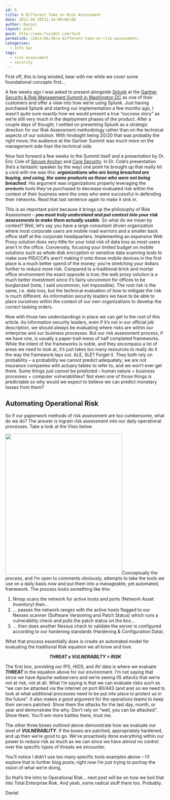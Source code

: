```yaml
---
id: 5
title: A Different Take on Risk Assessment
date: 2011-06-30T21:34:09+00:00
author: Daniel
layout: post
guid: http://www.fuzzdot.com/?p=5
permalink: /2011/06/30/a-different-take-on-risk-assessment/
categories:
  - Info Sec
tags:
  - risk assessment
  - security
---
```

First off, this is long winded, bear with me while we cover some foundational concepts first…

A few weeks ago I was asked to present alongside [Splunk](http://www.splunk.com/) at the [Gartner Security & Risk Management Summit in Washington DC](http://www.gartner.com/technology/summits/na/security/) as one of their customers and offer a view into how we’re using Splunk. Just having purchased Splunk and starting our implementation a few months ago, I wasn’t quite sure exactly how we would present a true “success story” as we’re still very much in the deployment phases of the product. After a couple days of thought, I settled on presenting Splunk as a strategic direction for our Risk Assessment methodology rather than on the technical aspects of our solution. With hindsight being 20/20 that was probably the right move; the audience at the Gartner Summit was much more on the management side than the technical side.

Now fast forward a few weeks to the Summit itself and a presentation by Dr. Eric Cole of [Secure Anchor](http://www.secure-anchor.com/) and [Core Security](http://www.coresecurity.com/). In Dr. Cole’s presentation (he’s a fantastic speaker by the way) one point he brought up that really hit a cord with me was this: **_organizations who are being breached are buying, and using, the same products as those who were not being breached_**. His argument was organizations properly leveraging the <span style="text-decoration: line-through;">products</span> tools they’ve purchased to decrease evaluated risk within the context of their business were the ones who were successful in defending their networks. Read that last sentence again to make it sink in.

This is an important point because it brings up the philosophy of Risk Assessment – **_you must truly understand and put context into your risk assessments to make them actually usable_**. So what do we mean by context? Well, let’s say you have a large consultant driven organization where most corporate users are mobile road warriors and a smaller back office staff at the corporate headquarters. Implementing an expensive Web Proxy solution does very little for your total risk of data loss as most users aren’t in the office. Conversely, focusing your limited budget on mobile solutions such as whole disk encryption or sensitive data scanning tools to make sure PID/CC#’s aren’t making it onto those mobile devices in the first place is a much better spend of the money; you’re stretching your dollars further to reduce more risk. Compared to a traditional brick and mortar office environment the exact opposite is true; the web proxy solution is a much better investment since it’s fairly uncommon for offices to be burglarized (note, I said uncommon, not impossible). The root risk is the same, i.e. data loss, but the technical evaluation of how to mitigate the risk is much different. As information security leaders we have to be able to place ourselves within the context of our own organizations to develop the correct tasking orders.

Now with those two understandings in place we can get to the root of this article. As information security leaders, even if it’s not in our official job description, we should always be evaluating where risks are within our enterprise and our business processes. But our risk assessment process, if we have one, is usually a paper-trail-mess of half completed frameworks. While the intent of the frameworks is noble, and they encompass a lot of areas we need to look at, it’s just takes too many resources to really do it the way the framework lays out. ALE, SLE? Forget it. They both rely on probability – a probability we cannot predict adequately; we are not insurance companies with actuary tables to refer to, and we won’t ever get there. Some things just cannot be predicted – human nature + business processes + computer vulnerabilities? Not even one of those things is predictable so why would we expect to believe we can predict monetary losses from them?

## Automating Operational Risk

So if our paperwork methods of risk assessment are too cumbersome, what do we do? The answer is ingrain risk assessment into our daily operational processes. Take a look at the Visio below.

[<img loading="lazy" class="aligncenter size-full wp-image-6" title="sec_process_flow" alt="" src="http://danielfrye.com/wp-content/uploads/2011/06/sec_process_flow.jpg" width="368" height="442" srcset="http://danielfrye.com/wp-content/uploads/2011/06/sec_process_flow.jpg 368w, http://danielfrye.com/wp-content/uploads/2011/06/sec_process_flow-250x300.jpg 250w" sizes="(max-width: 368px) 100vw, 368px" />](http://danielfrye.com/wp-content/uploads/2011/06/sec_process_flow.jpg)Conceptually the process, and I’m open to comments obviously, attempts to take the tools we use on a daily basis now and put them into a manageable, yet automated, framework. The process looks something like this:

  1. Nmap scans the network for active hosts and ports (Network Asset Inventory) then…
  2. … passes the network ranges with the active hosts flagged to our Nesses scanner (Software Versioning and Patch Status) which runs a vulnerability check and pulls the patch status on the box…
  3. … then does another Nessus check to validate the server is configured according to our hardening standards (Hardening & Configuration Data).

What that process essentially does is create an automated model for evaluating the traditional Risk equation we all know and love.

<p style="text-align: center;">
  <strong><em>THREAT x VULNERABILTY = RISK</em></strong>
</p>

The first box, providing our IPS, HIDS, and AV data is where we evaluate **_THREAT_** in the equation above for our environment. I’m not saying that since we have Apache webservers and we’re seeing IIS attacks that we’re not at risk, not at all. What I’m saying is that we can evaluate risks such as “we can be attacked via the internet on port 80/443 (and are) so we need to look at what additional processes need to be put into place to protect us in the future”. It also makes a good argument for the operations teams to keep their servers patched. Show them the attacks for the last day, month, or year and demonstrate the why. Don’t rely on “well, you can be attacked”. Show them. You’ll win more battles there, trust me.

The other three boxes outlined above demonstrate how we evaluate our level of **_VULNERABLITY_**. If the boxes are patched, appropriately hardened, and up then we’re good to go. We’ve proactively done everything within our power to reduce risk as much as we can since we have almost no control over the specific types of threats we encounter.

You’ll notice I didn’t use too many specific tools examples above – I’ll explore that in further blog posts; right now I’m just trying to portray the vision of what we’re doing.

So that’s the intro to Operational Risk… next post will be on how we boil that into Total Enterprise Risk. And yeah, some radical stuff there too. Probably.

Daniel